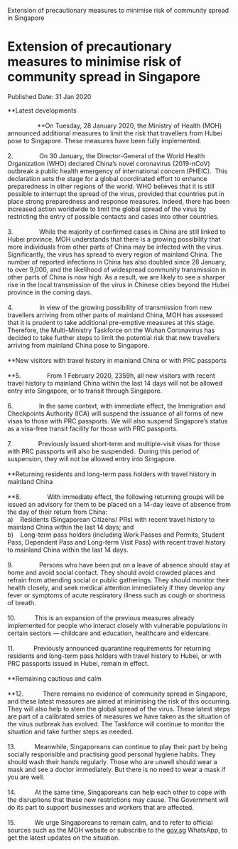Extension of precautionary measures to minimise risk of community spread
in Singapore

Extension of precautionary measures to minimise risk of community spread in Singapore
=====================================================================================

Published Date: 31 Jan 2020

**Latest developments\
\
                 **On Tuesday, 28 January 2020, the Ministry of Health
(MOH) announced additional measures to limit the risk that travellers
from Hubei pose to Singapore. These measures have been fully
implemented.\
\
2.               On 30 January, the Director-General of the World Health
Organization (WHO) declared China’s novel coronavirus (2019-nCoV)
outbreak a public health emergency of international concern (PHEIC). 
This declaration sets the stage for a global coordinated effort to
enhance preparedness in other regions of the world. WHO believes that it
is still possible to interrupt the spread of the virus, provided that
countries put in place strong preparedness and response measures.
Indeed, there has been increased action worldwide to limit the global
spread of the virus by restricting the entry of possible contacts and
cases into other countries.\
\
3.               While the majority of confirmed cases in China are
still linked to Hubei province, MOH understands that there is a growing
possibility that more individuals from other parts of China may be
infected with the virus. Significantly, the virus has spread to every
region of mainland China. The number of reported infections in China has
also doubled since 28 January, to over 9,000, and the likelihood of
widespread community transmission in other parts of China is now high.
As a result, we are likely to see a sharper rise in the local
transmission of the virus in Chinese cities beyond the Hubei province in
the coming days.\
\
4.               In view of the growing possibility of transmission from
new travellers arriving from other parts of mainland China, MOH has
assessed that it is prudent to take additional pre-emptive measures at
this stage. Therefore, the Multi-Ministry Taskforce on the Wuhan
Coronavirus has decided to take further steps to limit the potential
risk that new travellers arriving from mainland China pose to
Singapore.\
\
**New visitors with travel history in mainland China or with PRC
passports\
\
**5.               From 1 February 2020, 2359h, all new visitors with
recent travel history to mainland China within the last 14 days will not
be allowed entry into Singapore, or to transit through Singapore.\
\
6.               In the same context, with immediate effect, the
Immigration and Checkpoints Authority (ICA) will suspend the issuance of
all forms of new visas to those with PRC passports. We will also suspend
Singapore’s status as a visa-free transit facility for those with PRC
passports.\
\
7.               Previously issued short-term and multiple-visit visas
for those with PRC passports will also be suspended.  During this period
of suspension, they will not be allowed entry into Singapore.\
\
**Returning residents and long-term pass holders with travel history in
mainland China\
\
**8.               With immediate effect, the following returning groups
will be issued an advisory for them to be placed on a 14-day leave of
absence from the day of their return from China:\
a)    Residents (Singaporean Citizens/ PRs) with recent travel history
to mainland China within the last 14 days; and\
b)    Long-term pass holders (including Work Passes and Permits, Student
Pass, Dependent Pass and Long-term Visit Pass) with recent travel
history to mainland China within the last 14 days.\
\
9.               Persons who have been put on a leave of absence should
stay at home and avoid social contact. They should avoid crowded places
and refrain from attending social or public gatherings. They should
monitor their health closely, and seek medical attention immediately if
they develop any fever or symptoms of acute respiratory illness such as
cough or shortness of breath.\
\
10.           This is an expansion of the previous measures already
implemented for people who interact closely with vulnerable populations
in certain sectors — childcare and education, healthcare and eldercare.\
\
11.           Previously announced quarantine requirements for returning
residents and long-term pass holders with travel history to Hubei, or
with PRC passports issued in Hubei, remain in effect.\
\
**Remaining cautious and calm\
\
**12.           There remains no evidence of community spread in
Singapore, and these latest measures are aimed at minimising the risk of
this occurring. They will also help to stem the global spread of the
virus. These latest steps are part of a calibrated series of measures we
have taken as the situation of the virus outbreak has evolved. The
Taskforce will continue to monitor the situation and take further steps
as needed.\
\
13.           Meanwhile, Singaporeans can continue to play their part by
being socially responsible and practising good personal hygiene habits.
They should wash their hands regularly. Those who are unwell should wear
a mask and see a doctor immediately. But there is no need to wear a mask
if you are well.\
\
14.           At the same time, Singaporeans can help each other to cope
with the disruptions that these new restrictions may cause. The
Government will do its part to support businesses and workers that are
affected.\
\
15.           We urge Singaporeans to remain calm, and to refer to
official sources such as the MOH website or subscribe to
the [gov.sg](http://gov.sg/) WhatsApp, to get the latest updates on the
situation.
